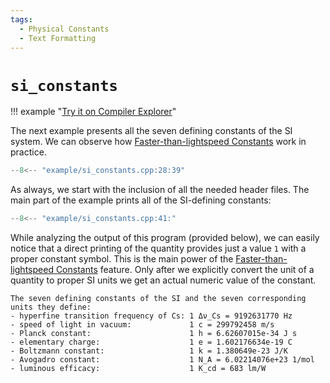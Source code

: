 ```yaml
---
tags:
  - Physical Constants
  - Text Formatting
---
```


# `si_constants`

!!! example "[Try it on Compiler Explorer](https://godbolt.org/z/eGqbW5d8K)"

The next example presents all the seven defining constants of the SI system. We can observe
how [Faster-than-lightspeed Constants](../framework_basics/faster_than_lightspeed_constants.md)
work in practice.

```cpp title="si_constants.cpp" linenums="1"
--8<-- "example/si_constants.cpp:28:39"
```

As always, we start with the inclusion of all the needed header files.
The main part of the example prints all of the SI-defining constants:

```cpp title="si_constants.cpp" linenums="13"
--8<-- "example/si_constants.cpp:41:"
```

While analyzing the output of this program (provided below), we can easily notice that a direct
printing of the quantity provides just a value `1` with a proper constant symbol. This is the main
power of the [Faster-than-lightspeed Constants](../framework_basics/faster_than_lightspeed_constants.md)
feature. Only after we explicitly convert the unit of a quantity to proper SI units we get an
actual numeric value of the constant.

```text
The seven defining constants of the SI and the seven corresponding units they define:
- hyperfine transition frequency of Cs: 1 Δν_Cs = 9192631770 Hz
- speed of light in vacuum:             1 c = 299792458 m/s
- Planck constant:                      1 h = 6.62607015e-34 J s
- elementary charge:                    1 e = 1.602176634e-19 C
- Boltzmann constant:                   1 k = 1.380649e-23 J/K
- Avogadro constant:                    1 N_A = 6.02214076e+23 1/mol
- luminous efficacy:                    1 K_cd = 683 lm/W
```
